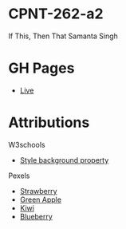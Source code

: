 # CPNT-262-a2
If This, Then That
Samanta Singh

# GH Pages
- [Live](https://samantasingh.github.io/cpnt262-a2/)

# Attributions
 W3schools
 - [Style background property](https://www.w3schools.com/JSREF/prop_style_background.asp)

Pexels
- [Strawberry](https://www.pexels.com/photo/70746/)
- [Green Apple](https://www.pexels.com/photo/693794/)
- [Kiwi](https://www.pexels.com/photo/867349/)
- [Blueberry](https://www.pexels.com/photo/1153655/)

